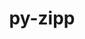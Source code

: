 ---
title: "py-zipp"
layout: cache
categories: [package, develop]
meta: {"versions": ["3.17.0"], "compilers": ["gcc@=10.2.1", "gcc@=10.5.0", "gcc@=11.1.0", "gcc@=11.4.0", "gcc@=13.3.0", "gcc@=9.4.0", "oneapi@=2024.2.1"], "oss": ["centos7", "rhel8", "ubuntu20.04", "ubuntu22.04"], "platforms": ["linux"], "targets": ["aarch64", "neoverse_v1", "neoverse_v2", "ppc64le", "x86_64_v3"], "stacks": ["data-vis-sdk", "developer-tools-aarch64-linux-gnu", "developer-tools-manylinux2014", "developer-tools-x86_64_v3-linux-gnu", "e4s", "e4s-neoverse-v2", "e4s-neoverse_v1", "e4s-oneapi", "e4s-power", "root"], "num_specs": 64, "num_specs_by_stack": {"root": 64, "developer-tools-manylinux2014": 3, "developer-tools-x86_64_v3-linux-gnu": 2, "developer-tools-aarch64-linux-gnu": 1, "e4s-power": 10, "data-vis-sdk": 5, "e4s-neoverse_v1": 8, "e4s-neoverse-v2": 10, "e4s": 10, "e4s-oneapi": 15}}
spec_details: [{"hash": "y7jbuppiitb22a3o2uzx7rjwgponb3yo", "compiler": "gcc@=10.2.1", "versions": ["3.17.0"], "os": "centos7", "platform": "linux", "target": "x86_64_v3", "variants": ["build_system=python_pip"], "stacks": ["root", "developer-tools-manylinux2014"], "size": "-", "tarball": "https://binaries.spack.io/develop/build_cache/linux-centos7-x86_64_v3/gcc-10.2.1/py-zipp-3.17.0/linux-centos7-x86_64_v3-gcc-10.2.1-py-zipp-3.17.0-y7jbuppiitb22a3o2uzx7rjwgponb3yo.spack"}, {"hash": "vcjvcergitzbp4thivwpkekiufkeemyu", "compiler": "gcc@=10.2.1", "versions": ["3.17.0"], "os": "centos7", "platform": "linux", "target": "x86_64_v3", "variants": ["build_system=python_pip"], "stacks": ["root", "developer-tools-manylinux2014"], "size": "-", "tarball": "https://binaries.spack.io/develop/build_cache/linux-centos7-x86_64_v3/gcc-10.2.1/py-zipp-3.17.0/linux-centos7-x86_64_v3-gcc-10.2.1-py-zipp-3.17.0-vcjvcergitzbp4thivwpkekiufkeemyu.spack"}, {"hash": "5jeadqztjuvptdpb7or5ivkk65lh3ewv", "compiler": "gcc@=10.2.1", "versions": ["3.17.0"], "os": "centos7", "platform": "linux", "target": "x86_64_v3", "variants": ["build_system=python_pip"], "stacks": ["root", "developer-tools-manylinux2014"], "size": "-", "tarball": "https://binaries.spack.io/develop/build_cache/linux-centos7-x86_64_v3/gcc-10.2.1/py-zipp-3.17.0/linux-centos7-x86_64_v3-gcc-10.2.1-py-zipp-3.17.0-5jeadqztjuvptdpb7or5ivkk65lh3ewv.spack"}, {"hash": "rs722axyzafq3dzyaondyvkuu64mtwiw", "compiler": "gcc@=10.5.0", "versions": ["3.17.0"], "os": "centos7", "platform": "linux", "target": "x86_64_v3", "variants": ["build_system=python_pip"], "stacks": ["root", "developer-tools-x86_64_v3-linux-gnu"], "size": "-", "tarball": "https://binaries.spack.io/develop/build_cache/linux-centos7-x86_64_v3/gcc-10.5.0/py-zipp-3.17.0/linux-centos7-x86_64_v3-gcc-10.5.0-py-zipp-3.17.0-rs722axyzafq3dzyaondyvkuu64mtwiw.spack"}, {"hash": "y4g355d3avp5p5drsuvbctrzaatncdce", "compiler": "gcc@=10.5.0", "versions": ["3.17.0"], "os": "centos7", "platform": "linux", "target": "x86_64_v3", "variants": ["build_system=python_pip"], "stacks": ["root", "developer-tools-x86_64_v3-linux-gnu"], "size": "-", "tarball": "https://binaries.spack.io/develop/build_cache/linux-centos7-x86_64_v3/gcc-10.5.0/py-zipp-3.17.0/linux-centos7-x86_64_v3-gcc-10.5.0-py-zipp-3.17.0-y4g355d3avp5p5drsuvbctrzaatncdce.spack"}, {"hash": "pq77j5fa3d32zuome5jnftrz6e2iowsi", "compiler": "gcc@=13.3.0", "versions": ["3.17.0"], "os": "rhel8", "platform": "linux", "target": "aarch64", "variants": ["build_system=python_pip"], "stacks": ["root", "developer-tools-aarch64-linux-gnu"], "size": "-", "tarball": "https://binaries.spack.io/develop/build_cache/linux-rhel8-aarch64/gcc-13.3.0/py-zipp-3.17.0/linux-rhel8-aarch64-gcc-13.3.0-py-zipp-3.17.0-pq77j5fa3d32zuome5jnftrz6e2iowsi.spack"}, {"hash": "bov66p7jzymy2erek5fbng7vfyrq45yg", "compiler": "gcc@=9.4.0", "versions": ["3.17.0"], "os": "ubuntu20.04", "platform": "linux", "target": "ppc64le", "variants": ["build_system=python_pip"], "stacks": ["root", "e4s-power"], "size": "-", "tarball": "https://binaries.spack.io/develop/build_cache/linux-ubuntu20.04-ppc64le/gcc-9.4.0/py-zipp-3.17.0/linux-ubuntu20.04-ppc64le-gcc-9.4.0-py-zipp-3.17.0-bov66p7jzymy2erek5fbng7vfyrq45yg.spack"}, {"hash": "mag2ittidsztsgevoqcqvdkvskilcxgu", "compiler": "gcc@=9.4.0", "versions": ["3.17.0"], "os": "ubuntu20.04", "platform": "linux", "target": "ppc64le", "variants": ["build_system=python_pip"], "stacks": ["root", "e4s-power"], "size": "-", "tarball": "https://binaries.spack.io/develop/build_cache/linux-ubuntu20.04-ppc64le/gcc-9.4.0/py-zipp-3.17.0/linux-ubuntu20.04-ppc64le-gcc-9.4.0-py-zipp-3.17.0-mag2ittidsztsgevoqcqvdkvskilcxgu.spack"}, {"hash": "c3fplwqdwq7bhuxru5vqrcy76kddalkb", "compiler": "gcc@=9.4.0", "versions": ["3.17.0"], "os": "ubuntu20.04", "platform": "linux", "target": "ppc64le", "variants": ["build_system=python_pip"], "stacks": ["root", "e4s-power"], "size": "-", "tarball": "https://binaries.spack.io/develop/build_cache/linux-ubuntu20.04-ppc64le/gcc-9.4.0/py-zipp-3.17.0/linux-ubuntu20.04-ppc64le-gcc-9.4.0-py-zipp-3.17.0-c3fplwqdwq7bhuxru5vqrcy76kddalkb.spack"}, {"hash": "tae5cinktvopuv7yzikkya2vbddwcw7w", "compiler": "gcc@=9.4.0", "versions": ["3.17.0"], "os": "ubuntu20.04", "platform": "linux", "target": "ppc64le", "variants": ["build_system=python_pip"], "stacks": ["root", "e4s-power"], "size": "-", "tarball": "https://binaries.spack.io/develop/build_cache/linux-ubuntu20.04-ppc64le/gcc-9.4.0/py-zipp-3.17.0/linux-ubuntu20.04-ppc64le-gcc-9.4.0-py-zipp-3.17.0-tae5cinktvopuv7yzikkya2vbddwcw7w.spack"}, {"hash": "jxe5fj6gt5n2xjygme64xdp76l7g5oea", "compiler": "gcc@=9.4.0", "versions": ["3.17.0"], "os": "ubuntu20.04", "platform": "linux", "target": "ppc64le", "variants": ["build_system=python_pip"], "stacks": ["root", "e4s-power"], "size": "-", "tarball": "https://binaries.spack.io/develop/build_cache/linux-ubuntu20.04-ppc64le/gcc-9.4.0/py-zipp-3.17.0/linux-ubuntu20.04-ppc64le-gcc-9.4.0-py-zipp-3.17.0-jxe5fj6gt5n2xjygme64xdp76l7g5oea.spack"}, {"hash": "jjhhq3gazqqezmye3esbyfiov3ykkunj", "compiler": "gcc@=9.4.0", "versions": ["3.17.0"], "os": "ubuntu20.04", "platform": "linux", "target": "ppc64le", "variants": ["build_system=python_pip"], "stacks": ["root", "e4s-power"], "size": "-", "tarball": "https://binaries.spack.io/develop/build_cache/linux-ubuntu20.04-ppc64le/gcc-9.4.0/py-zipp-3.17.0/linux-ubuntu20.04-ppc64le-gcc-9.4.0-py-zipp-3.17.0-jjhhq3gazqqezmye3esbyfiov3ykkunj.spack"}, {"hash": "xn7pdyw2ymd6qrlg6r7vecy3vim6mbyg", "compiler": "gcc@=9.4.0", "versions": ["3.17.0"], "os": "ubuntu20.04", "platform": "linux", "target": "ppc64le", "variants": ["build_system=python_pip"], "stacks": ["root", "e4s-power"], "size": "-", "tarball": "https://binaries.spack.io/develop/build_cache/linux-ubuntu20.04-ppc64le/gcc-9.4.0/py-zipp-3.17.0/linux-ubuntu20.04-ppc64le-gcc-9.4.0-py-zipp-3.17.0-xn7pdyw2ymd6qrlg6r7vecy3vim6mbyg.spack"}, {"hash": "q6duokdv727nwayytgzdgbcewkcfgi3y", "compiler": "gcc@=9.4.0", "versions": ["3.17.0"], "os": "ubuntu20.04", "platform": "linux", "target": "ppc64le", "variants": ["build_system=python_pip"], "stacks": ["root", "e4s-power"], "size": "-", "tarball": "https://binaries.spack.io/develop/build_cache/linux-ubuntu20.04-ppc64le/gcc-9.4.0/py-zipp-3.17.0/linux-ubuntu20.04-ppc64le-gcc-9.4.0-py-zipp-3.17.0-q6duokdv727nwayytgzdgbcewkcfgi3y.spack"}, {"hash": "fmntblp5p7ewxbw32p6y7hoilcsggohw", "compiler": "gcc@=9.4.0", "versions": ["3.17.0"], "os": "ubuntu20.04", "platform": "linux", "target": "ppc64le", "variants": ["build_system=python_pip"], "stacks": ["root", "e4s-power"], "size": "-", "tarball": "https://binaries.spack.io/develop/build_cache/linux-ubuntu20.04-ppc64le/gcc-9.4.0/py-zipp-3.17.0/linux-ubuntu20.04-ppc64le-gcc-9.4.0-py-zipp-3.17.0-fmntblp5p7ewxbw32p6y7hoilcsggohw.spack"}, {"hash": "bw26l4jkqtrdo7vu646kdgzefy3vwjrq", "compiler": "gcc@=9.4.0", "versions": ["3.17.0"], "os": "ubuntu20.04", "platform": "linux", "target": "ppc64le", "variants": ["build_system=python_pip"], "stacks": ["root", "e4s-power"], "size": "-", "tarball": "https://binaries.spack.io/develop/build_cache/linux-ubuntu20.04-ppc64le/gcc-9.4.0/py-zipp-3.17.0/linux-ubuntu20.04-ppc64le-gcc-9.4.0-py-zipp-3.17.0-bw26l4jkqtrdo7vu646kdgzefy3vwjrq.spack"}, {"hash": "6s4il4mc3hshssurkcsldflayjrhvcdb", "compiler": "gcc@=11.1.0", "versions": ["3.17.0"], "os": "ubuntu20.04", "platform": "linux", "target": "x86_64_v3", "variants": ["build_system=python_pip"], "stacks": ["root", "data-vis-sdk"], "size": "-", "tarball": "https://binaries.spack.io/develop/build_cache/linux-ubuntu20.04-x86_64_v3/gcc-11.1.0/py-zipp-3.17.0/linux-ubuntu20.04-x86_64_v3-gcc-11.1.0-py-zipp-3.17.0-6s4il4mc3hshssurkcsldflayjrhvcdb.spack"}, {"hash": "wcxoer74mhkgkczje2i6dn53rtrtahv2", "compiler": "gcc@=11.1.0", "versions": ["3.17.0"], "os": "ubuntu20.04", "platform": "linux", "target": "x86_64_v3", "variants": ["build_system=python_pip"], "stacks": ["root", "data-vis-sdk"], "size": "-", "tarball": "https://binaries.spack.io/develop/build_cache/linux-ubuntu20.04-x86_64_v3/gcc-11.1.0/py-zipp-3.17.0/linux-ubuntu20.04-x86_64_v3-gcc-11.1.0-py-zipp-3.17.0-wcxoer74mhkgkczje2i6dn53rtrtahv2.spack"}, {"hash": "ges6ce4o6cloq7tpzj6fsttkruowcr6r", "compiler": "gcc@=11.1.0", "versions": ["3.17.0"], "os": "ubuntu20.04", "platform": "linux", "target": "x86_64_v3", "variants": ["build_system=python_pip"], "stacks": ["root", "data-vis-sdk"], "size": "-", "tarball": "https://binaries.spack.io/develop/build_cache/linux-ubuntu20.04-x86_64_v3/gcc-11.1.0/py-zipp-3.17.0/linux-ubuntu20.04-x86_64_v3-gcc-11.1.0-py-zipp-3.17.0-ges6ce4o6cloq7tpzj6fsttkruowcr6r.spack"}, {"hash": "7jgi7apyboqg2b6appamrtmgty5emna6", "compiler": "gcc@=11.1.0", "versions": ["3.17.0"], "os": "ubuntu20.04", "platform": "linux", "target": "x86_64_v3", "variants": ["build_system=python_pip"], "stacks": ["root", "data-vis-sdk"], "size": "-", "tarball": "https://binaries.spack.io/develop/build_cache/linux-ubuntu20.04-x86_64_v3/gcc-11.1.0/py-zipp-3.17.0/linux-ubuntu20.04-x86_64_v3-gcc-11.1.0-py-zipp-3.17.0-7jgi7apyboqg2b6appamrtmgty5emna6.spack"}, {"hash": "zdvv67v3karxftydnzopiznn5nsx3ald", "compiler": "gcc@=11.1.0", "versions": ["3.17.0"], "os": "ubuntu20.04", "platform": "linux", "target": "x86_64_v3", "variants": ["build_system=python_pip"], "stacks": ["root", "data-vis-sdk"], "size": "-", "tarball": "https://binaries.spack.io/develop/build_cache/linux-ubuntu20.04-x86_64_v3/gcc-11.1.0/py-zipp-3.17.0/linux-ubuntu20.04-x86_64_v3-gcc-11.1.0-py-zipp-3.17.0-zdvv67v3karxftydnzopiznn5nsx3ald.spack"}, {"hash": "tggnwhsi3r2dr3oa44wbsmsx2sxra2b4", "compiler": "gcc@=11.4.0", "versions": ["3.17.0"], "os": "ubuntu22.04", "platform": "linux", "target": "neoverse_v1", "variants": ["build_system=python_pip"], "stacks": ["root", "e4s-neoverse_v1"], "size": "-", "tarball": "https://binaries.spack.io/develop/build_cache/linux-ubuntu22.04-neoverse_v1/gcc-11.4.0/py-zipp-3.17.0/linux-ubuntu22.04-neoverse_v1-gcc-11.4.0-py-zipp-3.17.0-tggnwhsi3r2dr3oa44wbsmsx2sxra2b4.spack"}, {"hash": "qxbku5xnbg55p6gn76o6hdrhbkbg6a6f", "compiler": "gcc@=11.4.0", "versions": ["3.17.0"], "os": "ubuntu22.04", "platform": "linux", "target": "neoverse_v1", "variants": ["build_system=python_pip"], "stacks": ["root", "e4s-neoverse_v1"], "size": "-", "tarball": "https://binaries.spack.io/develop/build_cache/linux-ubuntu22.04-neoverse_v1/gcc-11.4.0/py-zipp-3.17.0/linux-ubuntu22.04-neoverse_v1-gcc-11.4.0-py-zipp-3.17.0-qxbku5xnbg55p6gn76o6hdrhbkbg6a6f.spack"}, {"hash": "5glff3wowjtqobln52tu4cakwsaut5w5", "compiler": "gcc@=11.4.0", "versions": ["3.17.0"], "os": "ubuntu22.04", "platform": "linux", "target": "neoverse_v1", "variants": ["build_system=python_pip"], "stacks": ["root", "e4s-neoverse_v1"], "size": "-", "tarball": "https://binaries.spack.io/develop/build_cache/linux-ubuntu22.04-neoverse_v1/gcc-11.4.0/py-zipp-3.17.0/linux-ubuntu22.04-neoverse_v1-gcc-11.4.0-py-zipp-3.17.0-5glff3wowjtqobln52tu4cakwsaut5w5.spack"}, {"hash": "i4xifghlrofqdoddbm6vrkzq4c2kg2am", "compiler": "gcc@=11.4.0", "versions": ["3.17.0"], "os": "ubuntu22.04", "platform": "linux", "target": "neoverse_v1", "variants": ["build_system=python_pip"], "stacks": ["root", "e4s-neoverse_v1"], "size": "-", "tarball": "https://binaries.spack.io/develop/build_cache/linux-ubuntu22.04-neoverse_v1/gcc-11.4.0/py-zipp-3.17.0/linux-ubuntu22.04-neoverse_v1-gcc-11.4.0-py-zipp-3.17.0-i4xifghlrofqdoddbm6vrkzq4c2kg2am.spack"}, {"hash": "asm4ept7w3hpr3qn2urq3r7dokwgm4m5", "compiler": "gcc@=11.4.0", "versions": ["3.17.0"], "os": "ubuntu22.04", "platform": "linux", "target": "neoverse_v1", "variants": ["build_system=python_pip"], "stacks": ["root", "e4s-neoverse_v1"], "size": "-", "tarball": "https://binaries.spack.io/develop/build_cache/linux-ubuntu22.04-neoverse_v1/gcc-11.4.0/py-zipp-3.17.0/linux-ubuntu22.04-neoverse_v1-gcc-11.4.0-py-zipp-3.17.0-asm4ept7w3hpr3qn2urq3r7dokwgm4m5.spack"}, {"hash": "a3xs3gkvfrvdpgbk27owsf2bn2zgunpa", "compiler": "gcc@=11.4.0", "versions": ["3.17.0"], "os": "ubuntu22.04", "platform": "linux", "target": "neoverse_v1", "variants": ["build_system=python_pip"], "stacks": ["root", "e4s-neoverse_v1"], "size": "-", "tarball": "https://binaries.spack.io/develop/build_cache/linux-ubuntu22.04-neoverse_v1/gcc-11.4.0/py-zipp-3.17.0/linux-ubuntu22.04-neoverse_v1-gcc-11.4.0-py-zipp-3.17.0-a3xs3gkvfrvdpgbk27owsf2bn2zgunpa.spack"}, {"hash": "nqguhbdxppgsya7ikdapy3agoxdywu4h", "compiler": "gcc@=11.4.0", "versions": ["3.17.0"], "os": "ubuntu22.04", "platform": "linux", "target": "neoverse_v1", "variants": ["build_system=python_pip"], "stacks": ["root", "e4s-neoverse_v1"], "size": "-", "tarball": "https://binaries.spack.io/develop/build_cache/linux-ubuntu22.04-neoverse_v1/gcc-11.4.0/py-zipp-3.17.0/linux-ubuntu22.04-neoverse_v1-gcc-11.4.0-py-zipp-3.17.0-nqguhbdxppgsya7ikdapy3agoxdywu4h.spack"}, {"hash": "b2sgbkotfzuvdt5kwqaiglxjzx472zlf", "compiler": "gcc@=11.4.0", "versions": ["3.17.0"], "os": "ubuntu22.04", "platform": "linux", "target": "neoverse_v1", "variants": ["build_system=python_pip"], "stacks": ["root", "e4s-neoverse_v1"], "size": "-", "tarball": "https://binaries.spack.io/develop/build_cache/linux-ubuntu22.04-neoverse_v1/gcc-11.4.0/py-zipp-3.17.0/linux-ubuntu22.04-neoverse_v1-gcc-11.4.0-py-zipp-3.17.0-b2sgbkotfzuvdt5kwqaiglxjzx472zlf.spack"}, {"hash": "z2cs4qqcwmbtiwiwgd3fxb4zbxbzbiat", "compiler": "gcc@=11.4.0", "versions": ["3.17.0"], "os": "ubuntu22.04", "platform": "linux", "target": "neoverse_v2", "variants": ["build_system=python_pip"], "stacks": ["root", "e4s-neoverse-v2"], "size": "-", "tarball": "https://binaries.spack.io/develop/build_cache/linux-ubuntu22.04-neoverse_v2/gcc-11.4.0/py-zipp-3.17.0/linux-ubuntu22.04-neoverse_v2-gcc-11.4.0-py-zipp-3.17.0-z2cs4qqcwmbtiwiwgd3fxb4zbxbzbiat.spack"}, {"hash": "syaxrayribakvsm6mrdt6aehplunfjn2", "compiler": "gcc@=11.4.0", "versions": ["3.17.0"], "os": "ubuntu22.04", "platform": "linux", "target": "neoverse_v2", "variants": ["build_system=python_pip"], "stacks": ["root", "e4s-neoverse-v2"], "size": "-", "tarball": "https://binaries.spack.io/develop/build_cache/linux-ubuntu22.04-neoverse_v2/gcc-11.4.0/py-zipp-3.17.0/linux-ubuntu22.04-neoverse_v2-gcc-11.4.0-py-zipp-3.17.0-syaxrayribakvsm6mrdt6aehplunfjn2.spack"}, {"hash": "bl7d7myvdhvbiexyv5cnwa5dpehgj65x", "compiler": "gcc@=11.4.0", "versions": ["3.17.0"], "os": "ubuntu22.04", "platform": "linux", "target": "neoverse_v2", "variants": ["build_system=python_pip"], "stacks": ["root", "e4s-neoverse-v2"], "size": "-", "tarball": "https://binaries.spack.io/develop/build_cache/linux-ubuntu22.04-neoverse_v2/gcc-11.4.0/py-zipp-3.17.0/linux-ubuntu22.04-neoverse_v2-gcc-11.4.0-py-zipp-3.17.0-bl7d7myvdhvbiexyv5cnwa5dpehgj65x.spack"}, {"hash": "5tlzkpivqs5cqxlmltiktregjedkvj6y", "compiler": "gcc@=11.4.0", "versions": ["3.17.0"], "os": "ubuntu22.04", "platform": "linux", "target": "neoverse_v2", "variants": ["build_system=python_pip"], "stacks": ["root", "e4s-neoverse-v2"], "size": "-", "tarball": "https://binaries.spack.io/develop/build_cache/linux-ubuntu22.04-neoverse_v2/gcc-11.4.0/py-zipp-3.17.0/linux-ubuntu22.04-neoverse_v2-gcc-11.4.0-py-zipp-3.17.0-5tlzkpivqs5cqxlmltiktregjedkvj6y.spack"}, {"hash": "typgn3unf6o56zc4swmrghekcekom6x6", "compiler": "gcc@=11.4.0", "versions": ["3.17.0"], "os": "ubuntu22.04", "platform": "linux", "target": "neoverse_v2", "variants": ["build_system=python_pip"], "stacks": ["root", "e4s-neoverse-v2"], "size": "-", "tarball": "https://binaries.spack.io/develop/build_cache/linux-ubuntu22.04-neoverse_v2/gcc-11.4.0/py-zipp-3.17.0/linux-ubuntu22.04-neoverse_v2-gcc-11.4.0-py-zipp-3.17.0-typgn3unf6o56zc4swmrghekcekom6x6.spack"}, {"hash": "75ww4vd6fmarpy4bj7riwgbmqdd746xe", "compiler": "gcc@=11.4.0", "versions": ["3.17.0"], "os": "ubuntu22.04", "platform": "linux", "target": "neoverse_v2", "variants": ["build_system=python_pip"], "stacks": ["root", "e4s-neoverse-v2"], "size": "-", "tarball": "https://binaries.spack.io/develop/build_cache/linux-ubuntu22.04-neoverse_v2/gcc-11.4.0/py-zipp-3.17.0/linux-ubuntu22.04-neoverse_v2-gcc-11.4.0-py-zipp-3.17.0-75ww4vd6fmarpy4bj7riwgbmqdd746xe.spack"}, {"hash": "qk7cygkdjodon5t4use6sw7hkanakgej", "compiler": "gcc@=11.4.0", "versions": ["3.17.0"], "os": "ubuntu22.04", "platform": "linux", "target": "neoverse_v2", "variants": ["build_system=python_pip"], "stacks": ["root", "e4s-neoverse-v2"], "size": "-", "tarball": "https://binaries.spack.io/develop/build_cache/linux-ubuntu22.04-neoverse_v2/gcc-11.4.0/py-zipp-3.17.0/linux-ubuntu22.04-neoverse_v2-gcc-11.4.0-py-zipp-3.17.0-qk7cygkdjodon5t4use6sw7hkanakgej.spack"}, {"hash": "lkfvnx7bkvyz52233kn6257rruews4nj", "compiler": "gcc@=11.4.0", "versions": ["3.17.0"], "os": "ubuntu22.04", "platform": "linux", "target": "neoverse_v2", "variants": ["build_system=python_pip"], "stacks": ["root", "e4s-neoverse-v2"], "size": "-", "tarball": "https://binaries.spack.io/develop/build_cache/linux-ubuntu22.04-neoverse_v2/gcc-11.4.0/py-zipp-3.17.0/linux-ubuntu22.04-neoverse_v2-gcc-11.4.0-py-zipp-3.17.0-lkfvnx7bkvyz52233kn6257rruews4nj.spack"}, {"hash": "zjmtln2kzz2snbhvdqlsfm2btzpqbimt", "compiler": "gcc@=11.4.0", "versions": ["3.17.0"], "os": "ubuntu22.04", "platform": "linux", "target": "neoverse_v2", "variants": ["build_system=python_pip"], "stacks": ["root", "e4s-neoverse-v2"], "size": "-", "tarball": "https://binaries.spack.io/develop/build_cache/linux-ubuntu22.04-neoverse_v2/gcc-11.4.0/py-zipp-3.17.0/linux-ubuntu22.04-neoverse_v2-gcc-11.4.0-py-zipp-3.17.0-zjmtln2kzz2snbhvdqlsfm2btzpqbimt.spack"}, {"hash": "gl66axt6h4266x4lm4q2g5hglsec465n", "compiler": "gcc@=11.4.0", "versions": ["3.17.0"], "os": "ubuntu22.04", "platform": "linux", "target": "neoverse_v2", "variants": ["build_system=python_pip"], "stacks": ["root", "e4s-neoverse-v2"], "size": "-", "tarball": "https://binaries.spack.io/develop/build_cache/linux-ubuntu22.04-neoverse_v2/gcc-11.4.0/py-zipp-3.17.0/linux-ubuntu22.04-neoverse_v2-gcc-11.4.0-py-zipp-3.17.0-gl66axt6h4266x4lm4q2g5hglsec465n.spack"}, {"hash": "dntc7x4rlkdu233nnrobyg2x2fomkvp4", "compiler": "gcc@=11.4.0", "versions": ["3.17.0"], "os": "ubuntu22.04", "platform": "linux", "target": "x86_64_v3", "variants": ["build_system=python_pip"], "stacks": ["e4s", "root"], "size": "-", "tarball": "https://binaries.spack.io/develop/build_cache/linux-ubuntu22.04-x86_64_v3/gcc-11.4.0/py-zipp-3.17.0/linux-ubuntu22.04-x86_64_v3-gcc-11.4.0-py-zipp-3.17.0-dntc7x4rlkdu233nnrobyg2x2fomkvp4.spack"}, {"hash": "uelkq55eer4va4y5dttva6rsejcu6qno", "compiler": "gcc@=11.4.0", "versions": ["3.17.0"], "os": "ubuntu22.04", "platform": "linux", "target": "x86_64_v3", "variants": ["build_system=python_pip"], "stacks": ["e4s", "root"], "size": "-", "tarball": "https://binaries.spack.io/develop/build_cache/linux-ubuntu22.04-x86_64_v3/gcc-11.4.0/py-zipp-3.17.0/linux-ubuntu22.04-x86_64_v3-gcc-11.4.0-py-zipp-3.17.0-uelkq55eer4va4y5dttva6rsejcu6qno.spack"}, {"hash": "6zwywypjzlplj6xmeki2y6wbolp3bxkd", "compiler": "gcc@=11.4.0", "versions": ["3.17.0"], "os": "ubuntu22.04", "platform": "linux", "target": "x86_64_v3", "variants": ["build_system=python_pip"], "stacks": ["e4s", "root"], "size": "-", "tarball": "https://binaries.spack.io/develop/build_cache/linux-ubuntu22.04-x86_64_v3/gcc-11.4.0/py-zipp-3.17.0/linux-ubuntu22.04-x86_64_v3-gcc-11.4.0-py-zipp-3.17.0-6zwywypjzlplj6xmeki2y6wbolp3bxkd.spack"}, {"hash": "zvky5zl5tduklbsnj53j5gspkd3dlj2h", "compiler": "gcc@=11.4.0", "versions": ["3.17.0"], "os": "ubuntu22.04", "platform": "linux", "target": "x86_64_v3", "variants": ["build_system=python_pip"], "stacks": ["e4s", "root"], "size": "-", "tarball": "https://binaries.spack.io/develop/build_cache/linux-ubuntu22.04-x86_64_v3/gcc-11.4.0/py-zipp-3.17.0/linux-ubuntu22.04-x86_64_v3-gcc-11.4.0-py-zipp-3.17.0-zvky5zl5tduklbsnj53j5gspkd3dlj2h.spack"}, {"hash": "hatl25u3mci422ogggop6qlwvy2a7etn", "compiler": "gcc@=11.4.0", "versions": ["3.17.0"], "os": "ubuntu22.04", "platform": "linux", "target": "x86_64_v3", "variants": ["build_system=python_pip"], "stacks": ["e4s", "root"], "size": "-", "tarball": "https://binaries.spack.io/develop/build_cache/linux-ubuntu22.04-x86_64_v3/gcc-11.4.0/py-zipp-3.17.0/linux-ubuntu22.04-x86_64_v3-gcc-11.4.0-py-zipp-3.17.0-hatl25u3mci422ogggop6qlwvy2a7etn.spack"}, {"hash": "mtbn7rabhz5lr6fr4ltc7viflbddzvji", "compiler": "gcc@=11.4.0", "versions": ["3.17.0"], "os": "ubuntu22.04", "platform": "linux", "target": "x86_64_v3", "variants": ["build_system=python_pip"], "stacks": ["e4s", "root"], "size": "-", "tarball": "https://binaries.spack.io/develop/build_cache/linux-ubuntu22.04-x86_64_v3/gcc-11.4.0/py-zipp-3.17.0/linux-ubuntu22.04-x86_64_v3-gcc-11.4.0-py-zipp-3.17.0-mtbn7rabhz5lr6fr4ltc7viflbddzvji.spack"}, {"hash": "f2kte2yep57ikgp47e3uhnji7a7zvtwy", "compiler": "gcc@=11.4.0", "versions": ["3.17.0"], "os": "ubuntu22.04", "platform": "linux", "target": "x86_64_v3", "variants": ["build_system=python_pip"], "stacks": ["e4s", "root"], "size": "-", "tarball": "https://binaries.spack.io/develop/build_cache/linux-ubuntu22.04-x86_64_v3/gcc-11.4.0/py-zipp-3.17.0/linux-ubuntu22.04-x86_64_v3-gcc-11.4.0-py-zipp-3.17.0-f2kte2yep57ikgp47e3uhnji7a7zvtwy.spack"}, {"hash": "xrfro6s7ain7ks2afnttgg4wz7yiwhxh", "compiler": "gcc@=11.4.0", "versions": ["3.17.0"], "os": "ubuntu22.04", "platform": "linux", "target": "x86_64_v3", "variants": ["build_system=python_pip"], "stacks": ["e4s", "root"], "size": "-", "tarball": "https://binaries.spack.io/develop/build_cache/linux-ubuntu22.04-x86_64_v3/gcc-11.4.0/py-zipp-3.17.0/linux-ubuntu22.04-x86_64_v3-gcc-11.4.0-py-zipp-3.17.0-xrfro6s7ain7ks2afnttgg4wz7yiwhxh.spack"}, {"hash": "gsh7dd4eqdrfnh5ictzs4wduykc7kood", "compiler": "gcc@=11.4.0", "versions": ["3.17.0"], "os": "ubuntu22.04", "platform": "linux", "target": "x86_64_v3", "variants": ["build_system=python_pip"], "stacks": ["e4s", "root"], "size": "-", "tarball": "https://binaries.spack.io/develop/build_cache/linux-ubuntu22.04-x86_64_v3/gcc-11.4.0/py-zipp-3.17.0/linux-ubuntu22.04-x86_64_v3-gcc-11.4.0-py-zipp-3.17.0-gsh7dd4eqdrfnh5ictzs4wduykc7kood.spack"}, {"hash": "6l7x7g3dmee5tqm7twkat342pijck24a", "compiler": "gcc@=11.4.0", "versions": ["3.17.0"], "os": "ubuntu22.04", "platform": "linux", "target": "x86_64_v3", "variants": ["build_system=python_pip"], "stacks": ["e4s", "root"], "size": "-", "tarball": "https://binaries.spack.io/develop/build_cache/linux-ubuntu22.04-x86_64_v3/gcc-11.4.0/py-zipp-3.17.0/linux-ubuntu22.04-x86_64_v3-gcc-11.4.0-py-zipp-3.17.0-6l7x7g3dmee5tqm7twkat342pijck24a.spack"}, {"hash": "ehaisk24i23jyio6ls5ep2butm52azxu", "compiler": "oneapi@=2024.2.1", "versions": ["3.17.0"], "os": "ubuntu22.04", "platform": "linux", "target": "x86_64_v3", "variants": ["build_system=python_pip"], "stacks": ["root", "e4s-oneapi"], "size": "-", "tarball": "https://binaries.spack.io/develop/build_cache/linux-ubuntu22.04-x86_64_v3/oneapi-2024.2.1/py-zipp-3.17.0/linux-ubuntu22.04-x86_64_v3-oneapi-2024.2.1-py-zipp-3.17.0-ehaisk24i23jyio6ls5ep2butm52azxu.spack"}, {"hash": "cojo62nrx74hq2zi4euokkoe7b3ef3jq", "compiler": "oneapi@=2024.2.1", "versions": ["3.17.0"], "os": "ubuntu22.04", "platform": "linux", "target": "x86_64_v3", "variants": ["build_system=python_pip"], "stacks": ["root", "e4s-oneapi"], "size": "-", "tarball": "https://binaries.spack.io/develop/build_cache/linux-ubuntu22.04-x86_64_v3/oneapi-2024.2.1/py-zipp-3.17.0/linux-ubuntu22.04-x86_64_v3-oneapi-2024.2.1-py-zipp-3.17.0-cojo62nrx74hq2zi4euokkoe7b3ef3jq.spack"}, {"hash": "yq6atew7em7dfj3ua7kfkhglqg7ycfvs", "compiler": "oneapi@=2024.2.1", "versions": ["3.17.0"], "os": "ubuntu22.04", "platform": "linux", "target": "x86_64_v3", "variants": ["build_system=python_pip"], "stacks": ["root", "e4s-oneapi"], "size": "-", "tarball": "https://binaries.spack.io/develop/build_cache/linux-ubuntu22.04-x86_64_v3/oneapi-2024.2.1/py-zipp-3.17.0/linux-ubuntu22.04-x86_64_v3-oneapi-2024.2.1-py-zipp-3.17.0-yq6atew7em7dfj3ua7kfkhglqg7ycfvs.spack"}, {"hash": "vqdef7wjd7veallwoxule7buwzrp7ftl", "compiler": "oneapi@=2024.2.1", "versions": ["3.17.0"], "os": "ubuntu22.04", "platform": "linux", "target": "x86_64_v3", "variants": ["build_system=python_pip"], "stacks": ["root", "e4s-oneapi"], "size": "-", "tarball": "https://binaries.spack.io/develop/build_cache/linux-ubuntu22.04-x86_64_v3/oneapi-2024.2.1/py-zipp-3.17.0/linux-ubuntu22.04-x86_64_v3-oneapi-2024.2.1-py-zipp-3.17.0-vqdef7wjd7veallwoxule7buwzrp7ftl.spack"}, {"hash": "o5l5sbrhk7wycwjjn2fmivn5gggxrb5b", "compiler": "oneapi@=2024.2.1", "versions": ["3.17.0"], "os": "ubuntu22.04", "platform": "linux", "target": "x86_64_v3", "variants": ["build_system=python_pip"], "stacks": ["root", "e4s-oneapi"], "size": "-", "tarball": "https://binaries.spack.io/develop/build_cache/linux-ubuntu22.04-x86_64_v3/oneapi-2024.2.1/py-zipp-3.17.0/linux-ubuntu22.04-x86_64_v3-oneapi-2024.2.1-py-zipp-3.17.0-o5l5sbrhk7wycwjjn2fmivn5gggxrb5b.spack"}, {"hash": "wtzsjwdvfufxnmuwv7q7jzsgr3sf44jh", "compiler": "oneapi@=2024.2.1", "versions": ["3.17.0"], "os": "ubuntu22.04", "platform": "linux", "target": "x86_64_v3", "variants": ["build_system=python_pip"], "stacks": ["root", "e4s-oneapi"], "size": "-", "tarball": "https://binaries.spack.io/develop/build_cache/linux-ubuntu22.04-x86_64_v3/oneapi-2024.2.1/py-zipp-3.17.0/linux-ubuntu22.04-x86_64_v3-oneapi-2024.2.1-py-zipp-3.17.0-wtzsjwdvfufxnmuwv7q7jzsgr3sf44jh.spack"}, {"hash": "mw4roq2izkvs5k5g2ur77lzrhnugdy3d", "compiler": "oneapi@=2024.2.1", "versions": ["3.17.0"], "os": "ubuntu22.04", "platform": "linux", "target": "x86_64_v3", "variants": ["build_system=python_pip"], "stacks": ["root", "e4s-oneapi"], "size": "-", "tarball": "https://binaries.spack.io/develop/build_cache/linux-ubuntu22.04-x86_64_v3/oneapi-2024.2.1/py-zipp-3.17.0/linux-ubuntu22.04-x86_64_v3-oneapi-2024.2.1-py-zipp-3.17.0-mw4roq2izkvs5k5g2ur77lzrhnugdy3d.spack"}, {"hash": "gnzwvmxnl3bdymemuotjou5ydfsapzs4", "compiler": "oneapi@=2024.2.1", "versions": ["3.17.0"], "os": "ubuntu22.04", "platform": "linux", "target": "x86_64_v3", "variants": ["build_system=python_pip"], "stacks": ["root", "e4s-oneapi"], "size": "-", "tarball": "https://binaries.spack.io/develop/build_cache/linux-ubuntu22.04-x86_64_v3/oneapi-2024.2.1/py-zipp-3.17.0/linux-ubuntu22.04-x86_64_v3-oneapi-2024.2.1-py-zipp-3.17.0-gnzwvmxnl3bdymemuotjou5ydfsapzs4.spack"}, {"hash": "55i7iozyro33hak5b72lnlr6i2otccau", "compiler": "oneapi@=2024.2.1", "versions": ["3.17.0"], "os": "ubuntu22.04", "platform": "linux", "target": "x86_64_v3", "variants": ["build_system=python_pip"], "stacks": ["root", "e4s-oneapi"], "size": "-", "tarball": "https://binaries.spack.io/develop/build_cache/linux-ubuntu22.04-x86_64_v3/oneapi-2024.2.1/py-zipp-3.17.0/linux-ubuntu22.04-x86_64_v3-oneapi-2024.2.1-py-zipp-3.17.0-55i7iozyro33hak5b72lnlr6i2otccau.spack"}, {"hash": "2jitervxnrqa5dzzhwjeqzb3e3qe3b7m", "compiler": "oneapi@=2024.2.1", "versions": ["3.17.0"], "os": "ubuntu22.04", "platform": "linux", "target": "x86_64_v3", "variants": ["build_system=python_pip"], "stacks": ["root", "e4s-oneapi"], "size": "-", "tarball": "https://binaries.spack.io/develop/build_cache/linux-ubuntu22.04-x86_64_v3/oneapi-2024.2.1/py-zipp-3.17.0/linux-ubuntu22.04-x86_64_v3-oneapi-2024.2.1-py-zipp-3.17.0-2jitervxnrqa5dzzhwjeqzb3e3qe3b7m.spack"}, {"hash": "memnvl3gjtjfcwpfrbu67tvrebjgvamh", "compiler": "oneapi@=2024.2.1", "versions": ["3.17.0"], "os": "ubuntu22.04", "platform": "linux", "target": "x86_64_v3", "variants": ["build_system=python_pip"], "stacks": ["root", "e4s-oneapi"], "size": "-", "tarball": "https://binaries.spack.io/develop/build_cache/linux-ubuntu22.04-x86_64_v3/oneapi-2024.2.1/py-zipp-3.17.0/linux-ubuntu22.04-x86_64_v3-oneapi-2024.2.1-py-zipp-3.17.0-memnvl3gjtjfcwpfrbu67tvrebjgvamh.spack"}, {"hash": "spgbajqyvb7yzri37stv7hpsdp3olqdv", "compiler": "oneapi@=2024.2.1", "versions": ["3.17.0"], "os": "ubuntu22.04", "platform": "linux", "target": "x86_64_v3", "variants": ["build_system=python_pip"], "stacks": ["root", "e4s-oneapi"], "size": "-", "tarball": "https://binaries.spack.io/develop/build_cache/linux-ubuntu22.04-x86_64_v3/oneapi-2024.2.1/py-zipp-3.17.0/linux-ubuntu22.04-x86_64_v3-oneapi-2024.2.1-py-zipp-3.17.0-spgbajqyvb7yzri37stv7hpsdp3olqdv.spack"}, {"hash": "yf65anv7t4d3ysdz57dz7yvnvlt3pxw2", "compiler": "oneapi@=2024.2.1", "versions": ["3.17.0"], "os": "ubuntu22.04", "platform": "linux", "target": "x86_64_v3", "variants": ["build_system=python_pip"], "stacks": ["root", "e4s-oneapi"], "size": "-", "tarball": "https://binaries.spack.io/develop/build_cache/linux-ubuntu22.04-x86_64_v3/oneapi-2024.2.1/py-zipp-3.17.0/linux-ubuntu22.04-x86_64_v3-oneapi-2024.2.1-py-zipp-3.17.0-yf65anv7t4d3ysdz57dz7yvnvlt3pxw2.spack"}, {"hash": "5fq2bl3oa4v33syxtkukvegeqoq5sk4x", "compiler": "oneapi@=2024.2.1", "versions": ["3.17.0"], "os": "ubuntu22.04", "platform": "linux", "target": "x86_64_v3", "variants": ["build_system=python_pip"], "stacks": ["root", "e4s-oneapi"], "size": "-", "tarball": "https://binaries.spack.io/develop/build_cache/linux-ubuntu22.04-x86_64_v3/oneapi-2024.2.1/py-zipp-3.17.0/linux-ubuntu22.04-x86_64_v3-oneapi-2024.2.1-py-zipp-3.17.0-5fq2bl3oa4v33syxtkukvegeqoq5sk4x.spack"}, {"hash": "l7y75oc6ektlyonrmhgcr4mz3wfdxvgn", "compiler": "oneapi@=2024.2.1", "versions": ["3.17.0"], "os": "ubuntu22.04", "platform": "linux", "target": "x86_64_v3", "variants": ["build_system=python_pip"], "stacks": ["root", "e4s-oneapi"], "size": "-", "tarball": "https://binaries.spack.io/develop/build_cache/linux-ubuntu22.04-x86_64_v3/oneapi-2024.2.1/py-zipp-3.17.0/linux-ubuntu22.04-x86_64_v3-oneapi-2024.2.1-py-zipp-3.17.0-l7y75oc6ektlyonrmhgcr4mz3wfdxvgn.spack"}]
---